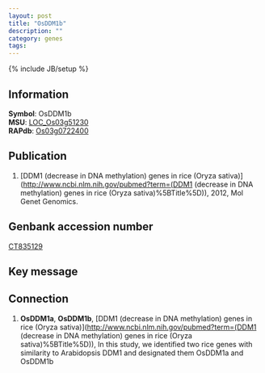 ```yaml
---
layout: post
title: "OsDDM1b"
description: ""
category: genes
tags: 
---
```

{% include JB/setup %}

## Information
__Symbol__: OsDDM1b  
__MSU__: [LOC_Os03g51230](http://rice.plantbiology.msu.edu/cgi-bin/ORF_infopage.cgi?orf=LOC_Os03g51230)  
__RAPdb__: [Os03g0722400](http://rapdb.dna.affrc.go.jp/viewer/gbrowse_details/irgsp1?name=Os03g0722400)  

## Publication
1. [DDM1 (decrease in DNA methylation) genes in rice (Oryza sativa)](http://www.ncbi.nlm.nih.gov/pubmed?term=(DDM1 (decrease in DNA methylation) genes in rice (Oryza sativa)%5BTitle%5D)), 2012, Mol Genet Genomics.

## Genbank accession number
[CT835129](http://www.ncbi.nlm.nih.gov/nuccore/CT835129)

## Key message

## Connection
1. __OsDDM1a__, __OsDDM1b__, [DDM1 (decrease in DNA methylation) genes in rice (Oryza sativa)](http://www.ncbi.nlm.nih.gov/pubmed?term=(DDM1 (decrease in DNA methylation) genes in rice (Oryza sativa)%5BTitle%5D)),  In this study, we identified two rice genes with similarity to Arabidopsis DDM1 and designated them OsDDM1a and OsDDM1b


